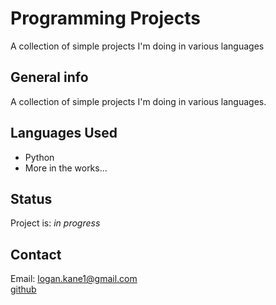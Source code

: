 # Programming Projects

A collection of simple projects I'm doing in various languages

## General info
A collection of simple projects I'm doing in various languages.

## Languages Used
* Python
* More in the works...

## Status
Project is: _in progress_

## Contact
Email: logan.kane1@gmail.com\
[github](github.com/tekm)
